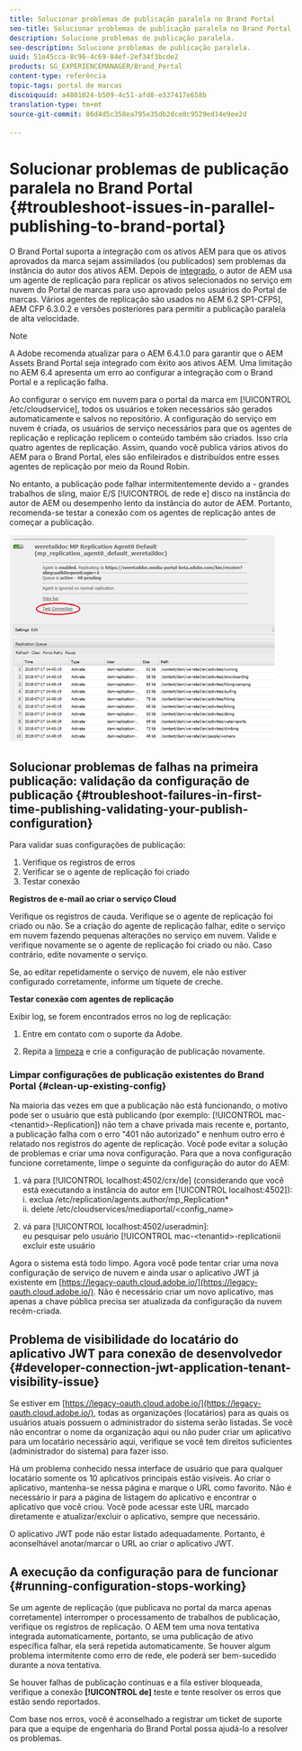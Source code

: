 ```yaml
---
title: Solucionar problemas de publicação paralela no Brand Portal
seo-title: Solucionar problemas de publicação paralela no Brand Portal
description: Solucione problemas de publicação paralela.
seo-description: Solucione problemas de publicação paralela.
uuid: 51e45cca-8c96-4c69-84ef-2ef34f3bcde2
products: SG_EXPERIENCEMANAGER/Brand_Portal
content-type: referência
topic-tags: portal de marcas
discoiquuid: a4801024-b509-4c51-afd8-e337417e658b
translation-type: tm+mt
source-git-commit: 86d4d5c358ea795e35db2dce8c9529ed14e9ee2d

---
```



# Solucionar problemas de publicação paralela no Brand Portal {#troubleshoot-issues-in-parallel-publishing-to-brand-portal}

O Brand Portal suporta a integração com os ativos AEM para que os ativos aprovados da marca sejam assimilados (ou publicados) sem problemas da instância do autor dos ativos AEM. Depois de [integrado](https://helpx.adobe.com/experience-manager/6-5/assets/using/brand-portal-configuring-integration.html), o autor de AEM usa um agente de replicação para replicar os ativos selecionados no serviço em nuvem do Portal de marcas para uso aprovado pelos usuários do Portal de marcas. Vários agentes de replicação são usados no AEM 6.2 SP1-CFP5], AEM CFP 6.3.0.2 e versões posteriores para permitir a publicação paralela de alta velocidade.

>[!NOTE]
>
>A Adobe recomenda atualizar para o AEM 6.4.1.0 para garantir que o AEM Assets Brand Portal seja integrado com êxito aos ativos AEM. Uma limitação no AEM 6.4 apresenta um erro ao configurar a integração com o Brand Portal e a replicação falha.

Ao configurar o serviço em nuvem para o portal da marca em [!UICONTROL /etc/cloudservice], todos os usuários e token necessários são gerados automaticamente e salvos no repositório. A configuração do serviço em nuvem é criada, os usuários de serviço necessários para que os agentes de replicação e replicação replicem o conteúdo também são criados. Isso cria quatro agentes de replicação. Assim, quando você publica vários ativos do AEM para o Brand Portal, eles são enfileirados e distribuídos entre esses agentes de replicação por meio da Round Robin.

No entanto, a publicação pode falhar intermitentemente devido a - grandes trabalhos de sling, maior E/S [!UICONTROL de rede e] disco na instância do autor de AEM ou desempenho lento da instância do autor de AEM. Portanto, recomenda-se testar a conexão com os agentes de replicação antes de começar a publicação.

![](assets/test-connection.png)

## Solucionar problemas de falhas na primeira publicação: validação da configuração de publicação {#troubleshoot-failures-in-first-time-publishing-validating-your-publish-configuration}

Para validar suas configurações de publicação:

1. Verifique os registros de erros
1. Verificar se o agente de replicação foi criado
1. Testar conexão

**Registros de e-mail ao criar o serviço Cloud**

Verifique os registros de cauda. Verifique se o agente de replicação foi criado ou não. Se a criação do agente de replicação falhar, edite o serviço em nuvem fazendo pequenas alterações no serviço em nuvem. Valide e verifique novamente se o agente de replicação foi criado ou não. Caso contrário, edite novamente o serviço.

Se, ao editar repetidamente o serviço de nuvem, ele não estiver configurado corretamente, informe um tíquete de creche.

**Testar conexão com agentes de replicação**

Exibir log, se forem encontrados erros no log de replicação:

1. Entre em contato com o suporte da Adobe.

1. Repita a [limpeza](../using/troubleshoot-parallel-publishing.md#clean-up-existing-config) e crie a configuração de publicação novamente.

<!--
Comment Type: remark
Last Modified By: Mini Gulati (mgulati)
Last Modified Date: 2018-06-21T22:56:21.256-0400
<p>?? check and compare public key. At times public key is different</p>
<p>?? another thing to check in /useradmin</p>
-->

### Limpar configurações de publicação existentes do Brand Portal {#clean-up-existing-config}

Na maioria das vezes em que a publicação não está funcionando, o motivo pode ser o usuário que está publicando (por exemplo: [!UICONTROL mac-&lt;tenantid&gt;-Replication]) não tem a chave privada mais recente e, portanto, a publicação falha com o erro "401 não autorizado" e nenhum outro erro é relatado nos registros do agente de replicação. Você pode evitar a solução de problemas e criar uma nova configuração. Para que a nova configuração funcione corretamente, limpe o seguinte da configuração do autor do AEM:

1. vá para [!UICONTROL localhost:4502/crx/de] (considerando que você está executando a instância do autor em [!UICONTROL localhost:4502]):\
   i. exclua /etc/replication/agents.author/mp_Replication*\
   ii. delete /etc/cloudservices/mediaportal/&lt;config_name&gt;

1. vá para [!UICONTROL localhost:4502/useradmin]:\
   eu pesquisar pelo usuário [!UICONTROL mac-&lt;tenantid&gt;-replicationii excluir este usuário

Agora o sistema está todo limpo. Agora você pode tentar criar uma nova configuração de serviço de nuvem e ainda usar o aplicativo JWT já existente em [https://legacy-oauth.cloud.adobe.io/](https://legacy-oauth.cloud.adobe.io/). Não é necessário criar um novo aplicativo, mas apenas a chave pública precisa ser atualizada da configuração da nuvem recém-criada.

## Problema de visibilidade do locatário do aplicativo JWT para conexão de desenvolvedor {#developer-connection-jwt-application-tenant-visibility-issue}

Se estiver em [https://legacy-oauth.cloud.adobe.io/](https://legacy-oauth.cloud.adobe.io/), todas as organizações (locatários) para as quais os usuários atuais possuem o administrador do sistema serão listadas. Se você não encontrar o nome da organização aqui ou não puder criar um aplicativo para um locatário necessário aqui, verifique se você tem direitos suficientes (administrador do sistema) para fazer isso.

Há um problema conhecido nessa interface de usuário que para qualquer locatário somente os 10 aplicativos principais estão visíveis. Ao criar o aplicativo, mantenha-se nessa página e marque o URL como favorito. Não é necessário ir para a página de listagem do aplicativo e encontrar o aplicativo que você criou. Você pode acessar este URL marcado diretamente e atualizar/excluir o aplicativo, sempre que necessário.

O aplicativo JWT pode não estar listado adequadamente. Portanto, é aconselhável anotar/marcar o URL ao criar o aplicativo JWT.

## A execução da configuração para de funcionar {#running-configuration-stops-working}

<!--
Comment Type: draft

<p>If the running configuration stops working, either of the following two possibilities
<g class="gr_ gr_15 gr-alert gr_gramm gr_inline_cards gr_run_anim Grammar multiReplace" data-gr-id="15" id="15" style="font-size: 12px;">
are
</g> there:</p>
<p>1.
<g class="gr_ gr_14 gr-alert gr_gramm gr_inline_cards gr_run_anim Grammar only-ins doubleReplace replaceWithoutSep" data-gr-id="14" id="14">
Connection
</g> has failed, or</p>
<p>2. Publish has failed with permission to dam-replication-service denied, while connection has passed </p>
<p>If the connection has failed [1], the
<g class="gr_ gr_10 gr-alert gr_spell gr_inline_cards gr_run_anim ContextualSpelling ins-del multiReplace" data-gr-id="10" id="10">
fail safe
</g> way to fix it is to <a href="../using/troubleshoot-parallel-publishing.md#main-pars-header-1664955658">clean up</a> the existing Brand Portal publish configuration and recreate a publish configuration. </p>
<p>However, if the
<g class="gr_ gr_18 gr-alert gr_spell gr_inline_cards gr_run_anim ContextualSpelling" data-gr-id="18" id="18">
publish
</g> has failed with
<g class="gr_ gr_16 gr-alert gr_gramm gr_inline_cards gr_run_anim Grammar only-ins doubleReplace replaceWithoutSep" data-gr-id="16" id="16">
permission
</g> denied to dam-replication-service, raise a support ticket.</p>
-->

Se um agente de replicação (que publicava no portal da marca apenas corretamente) interromper o processamento de trabalhos de publicação, verifique os registros de replicação. O AEM tem uma nova tentativa integrada automaticamente, portanto, se uma publicação de ativo específica falhar, ela será repetida automaticamente. Se houver algum problema intermitente como erro de rede, ele poderá ser bem-sucedido durante a nova tentativa.

Se houver falhas de publicação contínuas e a fila estiver bloqueada, verifique a conexão **[!UICONTROL de]** teste e tente resolver os erros que estão sendo reportados.

Com base nos erros, você é aconselhado a registrar um ticket de suporte para que a equipe de engenharia do Brand Portal possa ajudá-lo a resolver os problemas.
